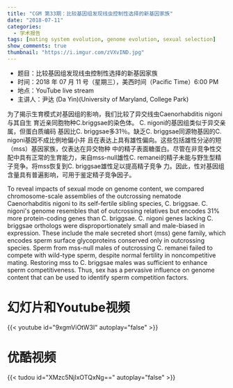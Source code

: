 ```yaml
---
title: "CGM 第33期：比较基因组发现线虫控制性选择的新基因家族"
date: "2018-07-11"
categories:
  - 学术报告
tags: [mating system evolution, genome evolution, sexual selection]
show_comments: true
thumbnail: "https://i.imgur.com/zVXvIND.jpg"
---
```


- 题目：比较基因组发现线虫控制性选择的新基因家族
- 时间：2018 年 07 月 11 号（星期三），美西时间（Pacific Time）6:00 PM
- 地点：YouTube live stream 
- 主讲人：尹达 (Da Yin)(University of Maryland, College Park)

为了揭示生育模式对基因组的影响，我们比较了异交线虫Caenorhabditis nigoni与其自生
育近亲同胞物种C.briggsae的染色体。 C. nigoni的基因组类似于异交亲属，但蛋白质编码
基因比C. briggsae多31％。缺乏C. briggsae同源物基因的C. nigoni基因不成比例地偏小并
且在表达上具有雄性偏向。这些包括雄性分泌的短（mss）基因家族，仅表达在异交物种
中的精子表面糖蛋白。尽管在非竞争性交配中具有正常的生育能力，来自mss-null雄性C.
remanei的精子未能与野生型精子竞争。将mss恢复到C. briggsae雄性足以提高精子竞争
力。因此，性对基因组含量具有普遍影响，可用于鉴定精子竞争因子。<br>

To reveal impacts of sexual mode on genome content, we compared chromosome-scale assemblies of the outcrossing nematode Caenorhabditis nigoni to its self-fertile sibling species, C. briggsae. C. nigoni's genome resembles that of outcrossing relatives but encodes 31% more protein-coding genes than C. briggsae. C. nigoni genes lacking C. briggsae orthologs were disproportionately small and male-biased in expression. These include the male secreted short (mss) gene family, which encodes sperm surface glycoproteins conserved only in outcrossing species. Sperm from mss-null males of outcrossing C. remanei failed to compete with wild-type sperm, despite normal fertility in noncompetitive mating. Restoring mss to C. briggsae males was sufficient to enhance sperm competitiveness. Thus, sex has a pervasive influence on genome content that can be used to identify sperm competition factors.

# 幻灯片和Youtube视频

{{< youtube id="9xgmViOtW3I" autoplay="false" >}}


# 优酷视频

{{< tudou id="XMzc5NjIxOTQxNg==" autoplay="false" >}}
